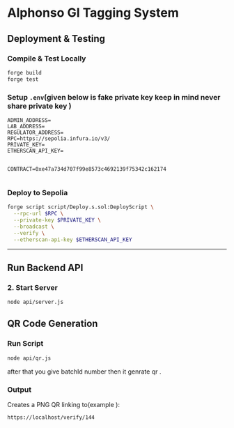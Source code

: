# Alphonso GI Tagging System

## Deployment & Testing

### Compile & Test Locally

```bash
forge build
forge test
```

### Setup `.env`(given below is fake private key keep in mind never share private key )

```env
ADMIN_ADDRESS=
LAB_ADDRESS=
REGULATOR_ADDRESS=
RPC=https://sepolia.infura.io/v3/
PRIVATE_KEY=
ETHERSCAN_API_KEY=


CONTRACT=0xe47a734d707f99e8573c4692139f75342c162174


```

### Deploy to Sepolia

```bash
forge script script/Deploy.s.sol:DeployScript \
  --rpc-url $RPC \
  --private-key $PRIVATE_KEY \
  --broadcast \
  --verify \
  --etherscan-api-key $ETHERSCAN_API_KEY

```

---

## Run Backend API

### 2. Start Server

```bash
node api/server.js
```

## QR Code Generation

### Run Script

```bash
node api/qr.js
```

after that you give batchId number then it genrate qr .

### Output

Creates a PNG QR linking to(example ):

```
https://localhost/verify/144
```
